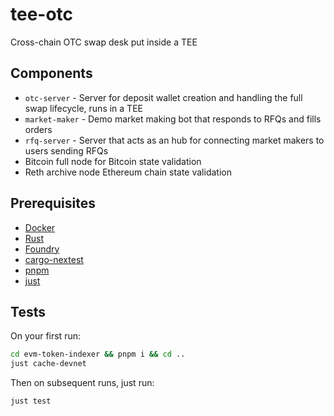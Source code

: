 # tee-otc
Cross-chain OTC swap desk put inside a TEE

## Components

- `otc-server` - Server for deposit wallet creation and handling the full swap lifecycle, runs in a TEE
- `market-maker` - Demo market making bot that responds to RFQs and fills orders
- `rfq-server` - Server that acts as an hub for connecting market makers to users sending RFQs
- Bitcoin full node for Bitcoin state validation
- Reth archive node Ethereum chain state validation

## Prerequisites

- [Docker](https://www.docker.com/get-started/)
- [Rust](https://www.rust-lang.org/tools/install)
- [Foundry](https://getfoundry.sh/introduction/installation/)
- [cargo-nextest](https://nexte.st/docs/installation/pre-built-binaries/)
- [pnpm](https://pnpm.io/installation)
- [just](https://just.systems/man/en/packages.html)

## Tests

On your first run:
```bash
cd evm-token-indexer && pnpm i && cd ..
just cache-devnet
```

Then on subsequent runs, just run:
```bash
just test
```
